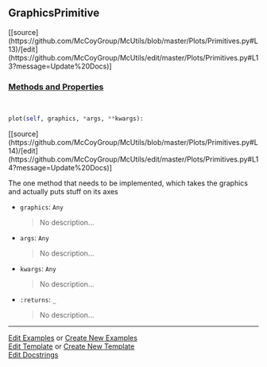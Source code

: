 ## <a id="McUtils.Plots.Primitives.GraphicsPrimitive">GraphicsPrimitive</a> 
<div class="docs-source-link" markdown="1">
[[source](https://github.com/McCoyGroup/McUtils/blob/master/Plots/Primitives.py#L13)/[edit](https://github.com/McCoyGroup/McUtils/edit/master/Plots/Primitives.py#L13?message=Update%20Docs)]
</div>



<div class="collapsible-section">
 <div class="collapsible-section collapsible-section-header" markdown="1">
 
### <a class="collapse-link" data-toggle="collapse" href="#methods">Methods and Properties</a> <a class="float-right" data-toggle="collapse" href="#methods"><i class="fa fa-chevron-down"></i></a>

 </div>
 <div class="collapsible-section collapsible-section-body collapse" id="methods" markdown="1">

<a id="McUtils.Plots.Primitives.GraphicsPrimitive.plot" class="docs-object-method">&nbsp;</a> 
```python
plot(self, graphics, *args, **kwargs): 
```
<div class="docs-source-link" markdown="1">
[[source](https://github.com/McCoyGroup/McUtils/blob/master/Plots/Primitives.py#L14)/[edit](https://github.com/McCoyGroup/McUtils/edit/master/Plots/Primitives.py#L14?message=Update%20Docs)]
</div>

The one method that needs to be implemented, which takes the graphics and actually puts stuff on its axes
- `graphics`: `Any`
    >No description...
- `args`: `Any`
    >No description...
- `kwargs`: `Any`
    >No description...
- `:returns`: `_`
    >No description...

 </div>
</div>




___

[Edit Examples](https://github.com/McCoyGroup/McUtils/edit/gh-pages/ci/examples/McUtils/Plots/Primitives/GraphicsPrimitive.md) or 
[Create New Examples](https://github.com/McCoyGroup/McUtils/new/gh-pages/?filename=ci/examples/McUtils/Plots/Primitives/GraphicsPrimitive.md) <br/>
[Edit Template](https://github.com/McCoyGroup/McUtils/edit/gh-pages/ci/docs/McUtils/Plots/Primitives/GraphicsPrimitive.md) or 
[Create New Template](https://github.com/McCoyGroup/McUtils/new/gh-pages/?filename=ci/docs/templates/McUtils/Plots/Primitives/GraphicsPrimitive.md) <br/>
[Edit Docstrings](https://github.com/McCoyGroup/McUtils/edit/master/Plots/Primitives.py#L13?message=Update%20Docs)